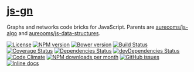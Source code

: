 [js-gn](http://aureooms.github.io/js-gn)
==

Graphs and networks code bricks for JavaScript. Parents are
[aureooms/js-algo](https://github.com/aureooms/js-algo)
and
[aureooms/js-data-structures](https://github.com/aureooms/js-data-structures).

[![License](https://img.shields.io/github/license/aureooms/js-gn.svg?style=flat)](https://raw.githubusercontent.com/aureooms/js-gn/master/LICENSE)
[![NPM version](https://img.shields.io/npm/v/@aureooms/js-gn.svg?style=flat)](https://www.npmjs.org/package/@aureooms/js-gn)
[![Bower version](https://img.shields.io/bower/v/@aureooms/js-gn.svg?style=flat)](http://bower.io/search/?q=@aureooms/js-gn)
[![Build Status](https://img.shields.io/travis/aureooms/js-gn.svg?style=flat)](https://travis-ci.org/aureooms/js-gn)
[![Coverage Status](https://img.shields.io/coveralls/aureooms/js-gn.svg?style=flat)](https://coveralls.io/r/aureooms/js-gn)
[![Dependencies Status](https://img.shields.io/david/aureooms/js-gn.svg?style=flat)](https://david-dm.org/aureooms/js-gn#info=dependencies)
[![devDependencies Status](https://img.shields.io/david/dev/aureooms/js-gn.svg?style=flat)](https://david-dm.org/aureooms/js-gn#info=devDependencies)
[![Code Climate](https://img.shields.io/codeclimate/github/aureooms/js-gn.svg?style=flat)](https://codeclimate.com/github/aureooms/js-gn)
[![NPM downloads per month](https://img.shields.io/npm/dm/@aureooms/js-gn.svg?style=flat)](https://www.npmjs.org/package/@aureooms/js-gn)
[![GitHub issues](https://img.shields.io/github/issues/aureooms/js-gn.svg?style=flat)](https://github.com/aureooms/js-gn/issues)
[![Inline docs](http://inch-ci.org/github/aureooms/js-gn.svg?branch=master&style=shields)](http://inch-ci.org/github/aureooms/js-gn)
